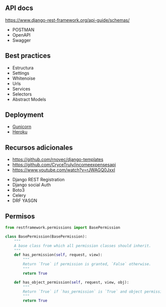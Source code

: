 ## API docs

https://www.django-rest-framework.org/api-guide/schemas/

- POSTMAN
- OpenAPI
- Swagger

## Best practices

- Estructura
- Settings
- Whitenoise
- Urls
- Services
- Selectors
- Abstract Models

## Deployment

- [Gunicorn](https://pypi.org/project/gunicorn/)
- [Heroku]()

## Recursos adicionales

- https://github.com/rnovec/django-templates
- https://github.com/CryceTruly/incomeexpensesapi
- https://www.youtube.com/watch?v=rJWAGQ0JxxI

* Django REST Registration
* Django social Auth
* Boto3
* Celery
* DRF YASGN

## Permisos

```py
from restframework.permissions import BasePermission

class BasePermission(BasePermission):
    """
    A base class from which all permission classes should inherit.
    """
    def has_permission(self, request, view):
        """
        Return `True` if permission is granted, `False` otherwise.
        """
        return True

    def has_object_permission(self, request, view, obj):
        """
        Return `True` if `has_permission` is `True` and object permission is granted, `False` otherwise.
        """
        return True
```


